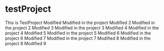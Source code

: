 # testProject
This is TestProject
Modified
Modified in the project
Modified 2
Modified in the project 2
Modified 3
Modified in the project 3
Modified 4
Modified in the project 4
Modified 5
Modified in the project 5
Modified 6
Modified in the project 6
Modified 7
Modified in the project 7
Modified 8
Modified in the project 8
Modified 9
